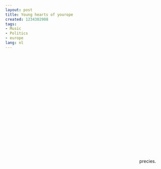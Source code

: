 ```yaml
---
layout: post
title: Young hearts of yourope
created: 1234302908
tags:
- Music
- Politics
- europe
lang: nl
---
```

<object width="425" height="344"><param name="movie" value="http://www.youtube.com/v/u9cYlb6QW9Q&hl=nl&fs=1" /><param name="allowFullScreen" value="true" /><param name="allowscriptaccess" value="always" /><embed src="http://www.youtube.com/v/u9cYlb6QW9Q&hl=nl&fs=1" type="application/x-shockwave-flash" allowscriptaccess="always" allowfullscreen="true" width="425" height="344"></embed></object>precies.

